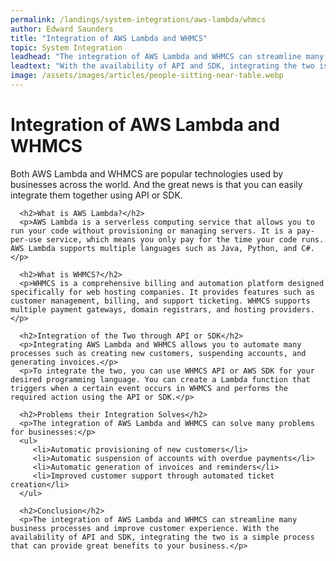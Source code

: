 ```yaml
---
permalink: /landings/system-integrations/aws-lambda/whmcs
author: Edward Saunders
title: "Integration of AWS Lambda and WHMCS"
topic: System Integration
leadhead: "The integration of AWS Lambda and WHMCS can streamline many business processes and improve customer experience"
leadtext: "With the availability of API and SDK, integrating the two is a simple process that can provide great benefits to your business."
image: /assets/images/articles/people-sitting-near-table.webp
---
```

<div class="arttext">      <h1>Integration of AWS Lambda and WHMCS</h1>
      <p>Both AWS Lambda and WHMCS are popular technologies used by businesses across the world. And the great news is that you can easily integrate them together using API or SDK.</p>

      <h2>What is AWS Lambda?</h2>
      <p>AWS Lambda is a serverless computing service that allows you to run your code without provisioning or managing servers. It is a pay-per-use service, which means you only pay for the time your code runs. AWS Lambda supports multiple languages such as Java, Python, and C#.</p>

      <h2>What is WHMCS?</h2>
      <p>WHMCS is a comprehensive billing and automation platform designed specifically for web hosting companies. It provides features such as customer management, billing, and support ticketing. WHMCS supports multiple payment gateways, domain registrars, and hosting providers.</p>

      <h2>Integration of the Two through API or SDK</h2>
      <p>Integrating AWS Lambda and WHMCS allows you to automate many processes such as creating new customers, suspending accounts, and generating invoices.</p>
      <p>To integrate the two, you can use WHMCS API or AWS SDK for your desired programming language. You can create a Lambda function that triggers when a certain event occurs in WHMCS and performs the required action using the API or SDK.</p>

      <h2>Problems their Integration Solves</h2>
      <p>The integration of AWS Lambda and WHMCS can solve many problems for businesses:</p>
      <ul>
         <li>Automatic provisioning of new customers</li>
         <li>Automatic suspension of accounts with overdue payments</li>
         <li>Automatic generation of invoices and reminders</li>
         <li>Improved customer support through automated ticket creation</li>
      </ul>

      <h2>Conclusion</h2>
      <p>The integration of AWS Lambda and WHMCS can streamline many business processes and improve customer experience. With the availability of API and SDK, integrating the two is a simple process that can provide great benefits to your business.</p>
</div>